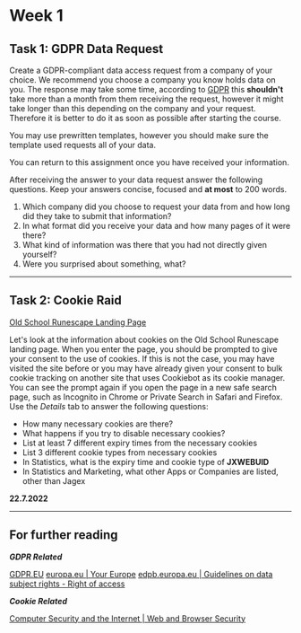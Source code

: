 # **Week 1** 

## **Task 1:** GDPR Data Request

Create a GDPR-compliant data access request from a company of your choice. We recommend you choose a company you know holds data on you. The response may take some time, according to [GDPR](https://gdpr-info.eu/issues/right-of-access/) this **shouldn't** take more than a month from them receiving the request, however it might take longer than this depending on the company and your request. Therefore it is better to do it as soon as possible after starting the course.

You may use prewritten templates, however you should make sure the template used requests all of your data.

You can return to this assignment once you have received your information.

After receiving the answer to your data request answer the following questions. Keep your answers concise, focused and **at most** to 200 words.

1. Which company did you choose to request your data from and how long did they take to submit that information?
2. In what format did you receive your data and how many pages of it were there?
3. What kind of information was there that you had not directly given yourself? 
4. Were you surprised about something, what? 

---

## **Task 2:** Cookie Raid

[Old School Runescape Landing Page](https://oldschool.runescape.com/)

Let's look at the information about cookies on the Old School Runescape landing page. When you enter the page, you should be prompted to give your consent to the use of cookies. If this is not the case, you may have visited the site before or you may have already given your consent to bulk cookie tracking on another site that uses Cookiebot as its cookie manager. You can see the prompt again if you open the page in a new safe search page, such as Incognito in Chrome or Private Search in Safari and Firefox. Use the *Details* tab to answer the following questions:

* How many necessary cookies are there? 
* What happens if you try to disable necessary cookies? 
* List at least 7 different expiry times from the necessary cookies 
* List 3 different cookie types from necessary cookies 
* In Statistics, what is the expiry time and cookie type of **JXWEBUID** 
* In Statistics and Marketing, what other Apps or Companies are listed, other than Jagex 

**22.7.2022**

---

## **For further reading**

***GDPR Related***

[GDPR.EU](https://gdpr.eu/tag/gdpr/)
[europa.eu | Your Europe](https://europa.eu/youreurope/business/dealing-with-customers/data-protection/data-protection-gdpr//index_en.htm)
[edpb.europa.eu | Guidelines on data subject rights - Right of access](https://edpb.europa.eu/our-work-tools/documents/public-consultations/2022/guidelines-012022-data-subject-rights-right_en)

***Cookie Related***

[Computer Security and the Internet | Web and Browser Security](https://link.springer.com/chapter/10.1007/978-3-030-83411-1_9) 
